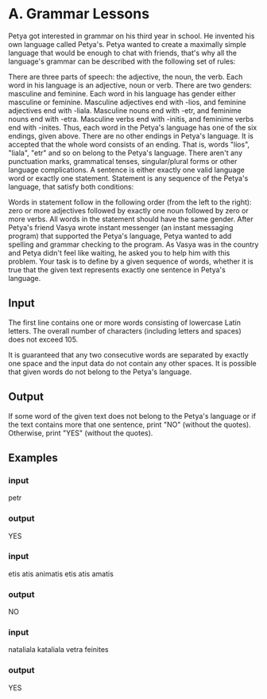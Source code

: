 # A. Grammar Lessons

Petya got interested in grammar on his third year in school. He invented his own language called Petya's. Petya wanted to create a maximally simple language that would be enough to chat with friends, that's why all the language's grammar can be described with the following set of rules:

There are three parts of speech: the adjective, the noun, the verb. Each word in his language is an adjective, noun or verb.
There are two genders: masculine and feminine. Each word in his language has gender either masculine or feminine.
Masculine adjectives end with -lios, and feminine adjectives end with -liala.
Masculine nouns end with -etr, and feminime nouns end with -etra.
Masculine verbs end with -initis, and feminime verbs end with -inites.
Thus, each word in the Petya's language has one of the six endings, given above. There are no other endings in Petya's language.
It is accepted that the whole word consists of an ending. That is, words "lios", "liala", "etr" and so on belong to the Petya's language.
There aren't any punctuation marks, grammatical tenses, singular/plural forms or other language complications.
A sentence is either exactly one valid language word or exactly one statement.
Statement is any sequence of the Petya's language, that satisfy both conditions:

Words in statement follow in the following order (from the left to the right): zero or more adjectives followed by exactly one noun followed by zero or more verbs.
All words in the statement should have the same gender.
After Petya's friend Vasya wrote instant messenger (an instant messaging program) that supported the Petya's language, Petya wanted to add spelling and grammar checking to the program. As Vasya was in the country and Petya didn't feel like waiting, he asked you to help him with this problem. Your task is to define by a given sequence of words, whether it is true that the given text represents exactly one sentence in Petya's language.

## Input

The first line contains one or more words consisting of lowercase Latin letters. The overall number of characters (including letters and spaces) does not exceed 105.

It is guaranteed that any two consecutive words are separated by exactly one space and the input data do not contain any other spaces. It is possible that given words do not belong to the Petya's language.

## Output

If some word of the given text does not belong to the Petya's language or if the text contains more that one sentence, print "NO" (without the quotes). Otherwise, print "YES" (without the quotes).

## Examples

### input

petr

### output

YES

### input

etis atis animatis etis atis amatis

### output

NO

### input

nataliala kataliala vetra feinites

### output

YES
